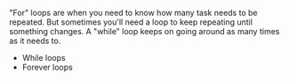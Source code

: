 "For" loops are when you need to know how many task needs to be repeated. But sometimes you'll need a loop to keep repeating until something changes. A "while" loop keeps on going around as many times as it needs to.

- While loops
- Forever loops
